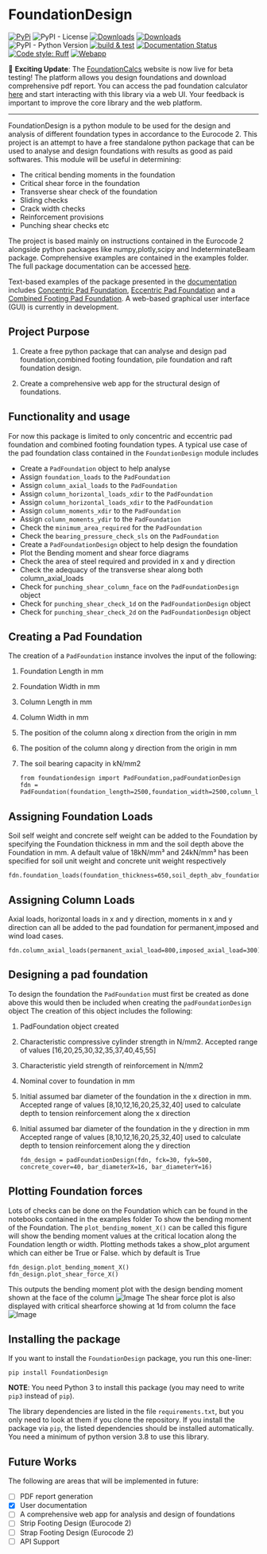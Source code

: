 # FoundationDesign

[![PyPi](https://img.shields.io/pypi/v/FoundationDesign.svg)](https://pypi.org/project/FoundationDesign/)
![PyPI - License](https://img.shields.io/pypi/l/FoundationDesign)
[![Downloads](https://static.pepy.tech/badge/foundationdesign)](https://pepy.tech/project/foundationdesign)
[![Downloads](https://static.pepy.tech/badge/foundationdesign/month)](https://pepy.tech/project/foundationdesign)
![PyPI - Python Version](https://img.shields.io/pypi/pyversions/FoundationDesign)
[![build & test](https://github.com/kunle009/FoundationDesign/actions/workflows/build-and-test.yml/badge.svg?branch=main)](https://github.com/kunle009/FoundationDesign/actions/workflows/build-and-test.yml)
[![Documentation Status](https://readthedocs.org/projects/foundationdesign/badge/?version=latest)](https://foundationdesign.readthedocs.io/en/latest/?badge=latest)
[![Code style: Ruff](https://img.shields.io/endpoint?url=https://raw.githubusercontent.com/charliermarsh/ruff/main/assets/badge/format.json)](https://github.com/charliermarsh/ruff)
[![Webapp](https://img.shields.io/website?url=https%3A%2F%2Ffoundationcalcs.com)](https://foundationcalcs.com)

🚀 **Exciting Update**: The [FoundationCalcs](https://foundationcalcs.com) website is now live for beta testing! The platform allows you design foundations and download comprehensive pdf report. You can access the pad foundation calculator [here](https://foundationcalcs.com/pad_foundation_calculator) and start interacting with this library via a web UI. Your feedback is important to improve the core library and the web platform.

---

FoundationDesign is a python module to be used for the design and analysis
of different foundation types in accordance to the Eurocode 2.
This project is an attempt to have a free standalone python package that can
be used to analyse and design foundations with results as good as paid softwares.
This module will be useful in determining:

- The critical bending moments in the foundation
- Critical shear force in the foundation
- Transverse shear check of the foundation
- Sliding checks
- Crack width checks
- Reinforcement provisions
- Punching shear checks etc

The project is based mainly on instructions contained in the Eurocode 2
alongside python packages like numpy,plotly,scipy and IndeterminateBeam package. Comprehensive
examples are contained in the examples folder.
The full package documentation can be accessed [here](http://foundationdesign.readthedocs.io/).

Text-based examples of the package presented in the [documentation](http://foundationdesign.readthedocs.io/en/latest/examples.html) includes [Concentric Pad Foundation](https://colab.research.google.com/github/kunle009/FoundationDesign/blob/main/examples/Concentric_Footing_Example.ipynb), [Eccentric Pad Foundation](https://colab.research.google.com/github/kunle009/FoundationDesign/blob/main/examples/Eccentric_Footing_Example.ipynb) and a [Combined Footing Pad Foundation](https://colab.research.google.com/github/kunle009/FoundationDesign/blob/main/examples/Combined_Footing_Mosley_bungey.ipynb). A web-based graphical user interface (GUI) is currently in development.

## Project Purpose

1. Create a free python package that can analyse and design pad foundation,combined footing foundation,
   pile foundation and raft foundation design.

2. Create a comprehensive web app for the structural design of foundations.

## Functionality and usage

For now this package is limited to only concentric and eccentric pad foundation and combined footing foundation types.
A typical use case of the pad foundation class contained in the `FoundationDesign` module includes

- Create a `PadFoundation` object to help analyse
- Assign `foundation_loads` to the `PadFoundation`
- Assign `column_axial_loads` to the `PadFoundation`
- Assign `column_horizontal_loads_xdir` to the `PadFoundation`
- Assign `column_horizontal_loads_xdir` to the `PadFoundation`
- Assign `column_moments_xdir` to the `PadFoundation`
- Assign `column_moments_ydir` to the `PadFoundation`
- Check the `minimum_area_required` for the `PadFoundation`
- Check the `bearing_pressure_check_sls` on the `PadFoundation`
- Create a `PadFoundationDesign` object to help design the foundation
- Plot the Bending moment and shear force diagrams
- Check the area of steel required and provided in x and y direction
- Check the adequacy of the transverse shear along both column_axial_loads
- Check for `punching_shear_column_face` on the `PadFoundationDesign` object
- Check for `punching_shear_check_1d` on the `PadFoundationDesign` object
- Check for `punching_shear_check_2d` on the `PadFoundationDesign` object

## Creating a Pad Foundation

The creation of a `PadFoundation` instance involves the input of the following:

1.  Foundation Length in mm
2.  Foundation Width in mm
3.  Column Length in mm
4.  Column Width in mm
5.  The position of the column along x direction from the origin in mm
6.  The position of the column along y direction from the origin in mm
7.  The soil bearing capacity in kN/mm2

        from foundationdesign import PadFoundation,padFoundationDesign
        fdn = PadFoundation(foundation_length=2500,foundation_width=2500,column_length=400,column_width=400,col_pos_xdir=1250,col_pos_ydir=1250,soil_bearing_capacity=200)

## Assigning Foundation Loads

Soil self weight and concrete self weight can be added to the Foundation by specifying the Foundation thickness in
mm and the soil depth above the Foundation in mm. A default value of 18kN/mm&#x00B3; and 24kN/mm&#x00B3; has been specified
for soil unit weight and concrete unit weight respectively

    fdn.foundation_loads(foundation_thickness=650,soil_depth_abv_foundation=0,soil_unit_weight=18,concrete_unit_weight=24)

## Assigning Column Loads

Axial loads, horizontal loads in x and y direction, moments in x and y direction
can all be added to the pad foundation for permanent,imposed and wind load cases.

    fdn.column_axial_loads(permanent_axial_load=800,imposed_axial_load=300)

## Designing a pad foundation

To design the foundation the `PadFoundation` must first be created as done above
this would then be included when creating the `padFoundationDesign` object
The creation of this object includes the following:

1.  PadFoundation object created
2.  Characteristic compressive cylinder strength in N/mm2. Accepted range of values [16,20,25,30,32,35,37,40,45,55]
3.  Characteristic yield strength of reinforcement in N/mm2
4.  Nominal cover to foundation in mm
5.  Initial assumed bar diameter of the foundation in the x direction in mm. Accepted range of values [8,10,12,16,20,25,32,40]
    used to calculate depth to tension reinforcement along the x direction
6.  Initial assumed bar diameter of the foundation in the y direction in mm Accepted range of values [8,10,12,16,20,25,32,40]
    used to calculate depth to tension reinforcement along the y direction

        fdn_design = padFoundationDesign(fdn, fck=30, fyk=500, concrete_cover=40, bar_diameterX=16, bar_diameterY=16)

## Plotting Foundation forces

Lots of checks can be done on the Foundation which can be found in the notebooks contained in the examples folder
To show the bending moment of the Foundation. The `plot_bending_moment_X()` can be called this figure will show the
bending moment values at the critical location along the Foundation length or width. Plotting methods takes a show_plot argument which can either be True or False. which by default is True

    fdn_design.plot_bending_moment_X()
    fdn_design.plot_shear_force_X()

This outputs the bending moment plot with the design bending moment shown at the face of the column
![Image](https://github.com/kunle009/FoundationDesign/blob/main/assets/bending_moment1.png?raw=true)
The shear force plot is also displayed with critical shearforce showing at 1d from column the face
![Image](https://github.com/kunle009/FoundationDesign/blob/main/assets/shear_force.jpg?raw=true)

## Installing the package

If you want to install the `FoundationDesign` package, you run this one-liner:

    pip install FoundationDesign

**NOTE**: You need Python 3 to install this package (you may need to write `pip3` instead of `pip`).

The library dependencies are listed in the file `requirements.txt`, but you only need to look at them if you clone the repository.
If you install the package via `pip`, the listed dependencies should be installed automatically. You need a minimum of python version 3.8 to use this library.

## Future Works

The following are areas that will be implemented in future:

- [ ] PDF report generation
- [x] User documentation
- [ ] A comprehensive web app for analysis and design of foundations
- [ ] Strip Footing Design (Eurocode 2)
- [ ] Strap Footing Design (Eurocode 2)
- [ ] API Support
